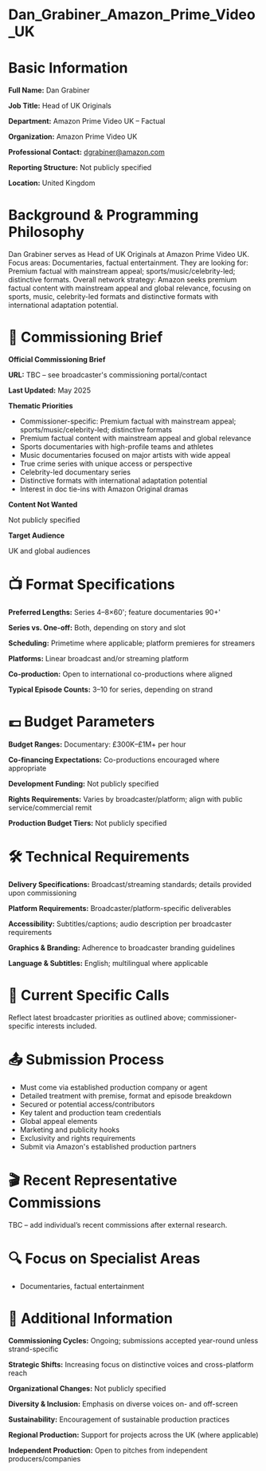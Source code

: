 # Dan_Grabiner_Amazon_Prime_Video_UK

# Basic Information

**Full Name:** Dan Grabiner

**Job Title:** Head of UK Originals

**Department:** Amazon Prime Video UK – Factual

**Organization:** Amazon Prime Video UK

**Professional Contact:** dgrabiner@amazon.com

**Reporting Structure:** Not publicly specified

**Location:** United Kingdom

# Background & Programming Philosophy

Dan Grabiner serves as Head of UK Originals at Amazon Prime Video UK. Focus areas: Documentaries, factual entertainment. They are looking for: Premium factual with mainstream appeal; sports/music/celebrity-led; distinctive formats. Overall network strategy: Amazon seeks premium factual content with mainstream appeal and global relevance, focusing on sports, music, celebrity-led formats and distinctive formats with international adaptation potential.

# 📄 Commissioning Brief

**Official Commissioning Brief**

**URL:** TBC – see broadcaster's commissioning portal/contact

**Last Updated:** May 2025

**Thematic Priorities**

- Commissioner-specific: Premium factual with mainstream appeal; sports/music/celebrity-led; distinctive formats
- Premium factual content with mainstream appeal and global relevance
- Sports documentaries with high-profile teams and athletes
- Music documentaries focused on major artists with wide appeal
- True crime series with unique access or perspective
- Celebrity-led documentary series
- Distinctive formats with international adaptation potential
- Interest in doc tie-ins with Amazon Original dramas

**Content Not Wanted**

Not publicly specified

**Target Audience**

UK and global audiences

# 📺 Format Specifications

**Preferred Lengths:** Series 4–8×60'; feature documentaries 90+'

**Series vs. One-off:** Both, depending on story and slot

**Scheduling:** Primetime where applicable; platform premieres for streamers

**Platforms:** Linear broadcast and/or streaming platform

**Co-production:** Open to international co-productions where aligned

**Typical Episode Counts:** 3–10 for series, depending on strand

# 💷 Budget Parameters

**Budget Ranges:** Documentary: £300K–£1M+ per hour

**Co-financing Expectations:** Co-productions encouraged where appropriate

**Development Funding:** Not publicly specified

**Rights Requirements:** Varies by broadcaster/platform; align with public service/commercial remit

**Production Budget Tiers:** Not publicly specified

# 🛠️ Technical Requirements

**Delivery Specifications:** Broadcast/streaming standards; details provided upon commissioning

**Platform Requirements:** Broadcaster/platform-specific deliverables

**Accessibility:** Subtitles/captions; audio description per broadcaster requirements

**Graphics & Branding:** Adherence to broadcaster branding guidelines

**Language & Subtitles:** English; multilingual where applicable

# 📢 Current Specific Calls

Reflect latest broadcaster priorities as outlined above; commissioner-specific interests included.

# 📤 Submission Process

- Must come via established production company or agent
- Detailed treatment with premise, format and episode breakdown
- Secured or potential access/contributors
- Key talent and production team credentials
- Global appeal elements
- Marketing and publicity hooks
- Exclusivity and rights requirements
- Submit via Amazon's established production partners

# 🎬 Recent Representative Commissions

TBC – add individual’s recent commissions after external research.

# 🔍 Focus on Specialist Areas

- Documentaries, factual entertainment

# 📅 Additional Information

**Commissioning Cycles:** Ongoing; submissions accepted year-round unless strand-specific

**Strategic Shifts:** Increasing focus on distinctive voices and cross-platform reach

**Organizational Changes:** Not publicly specified

**Diversity & Inclusion:** Emphasis on diverse voices on- and off-screen

**Sustainability:** Encouragement of sustainable production practices

**Regional Production:** Support for projects across the UK (where applicable)

**Independent Production:** Open to pitches from independent producers/companies